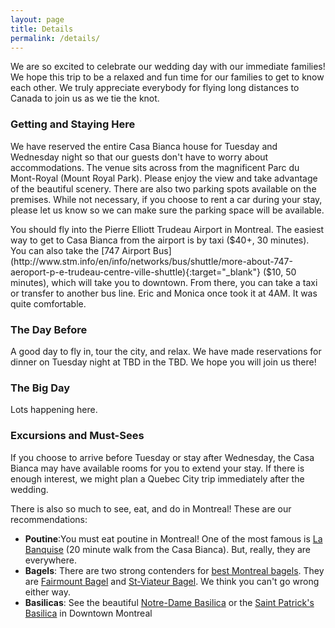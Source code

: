 ```yaml
---
layout: page
title: Details
permalink: /details/
---
```

We are so excited to celebrate our wedding day with our immediate families! We hope this trip to be a relaxed and fun time for our families to get to know each other. We truly appreciate everybody for flying long distances to Canada to join us as we tie the knot.

### Getting and Staying Here

We have reserved the entire Casa Bianca house for Tuesday and Wednesday night so that our guests don't have to worry about accommodations. The venue sits across from the magnificent Parc du Mont-Royal (Mount Royal Park). Please enjoy the view and take advantage of the beautiful scenery. There are also two parking spots available on the premises. While not necessary, if you choose to rent a car during your stay, please let us know so we can make sure the parking space will be available. 

You should fly into the Pierre Elliott Trudeau Airport in Montreal. The easiest way to get to Casa Bianca from the airport is by taxi ($40+, 30 minutes). You can also take the [747 Airport Bus](http://www.stm.info/en/info/networks/bus/shuttle/more-about-747-aeroport-p-e-trudeau-centre-ville-shuttle){:target="_blank"} ($10, 50 minutes), which will take you to downtown. From there, you can take a taxi or transfer to another bus line. Eric and Monica once took it at 4AM. It was quite comfortable.

### The Day Before
 A good day to fly in, tour the city, and relax. We have made reservations for dinner on Tuesday night at TBD in the TBD. We hope you will join us there!

### The Big Day
Lots happening here.

### Excursions and Must-Sees
If you choose to arrive before Tuesday or stay after Wednesday, the Casa Bianca may have available rooms for you to extend your stay. If there is enough interest, we might plan a Quebec City trip immediately after the wedding.

There is also so much to see, eat, and do in Montreal! These are our recommendations:

* **Poutine**:You must eat poutine in Montreal! One of the most famous is <a target="_blank" href="http://labanquise.com/">La Banquise</a> (20 minute walk from the Casa Bianca). But, really, they are everywhere. 
* **Bagels**: There are two strong contenders for <a target="_blank" href="http://www.seriouseats.com/2009/11/what-are-montreal-bagels-the-best-fairmount-vs-st-viateur-rivalry-canada.html">best Montreal bagels</a>. They are <a target="_blank" href="http://www.fairmountbagel.com/">Fairmount Bagel</a> and <a target="_blank" href="http://www.stviateurbagel.com/">St-Viateur Bagel</a>. We think you can't go wrong either way.  
* **Basilicas**: See the beautiful <a target="_blank" href="http://www.basiliquenotredame.ca/en/">Notre-Dame Basilica</a> or the <a target="_blank" href="http://www.stpatricksmtl.ca/">Saint Patrick's Basilica</a> in Downtown Montreal
